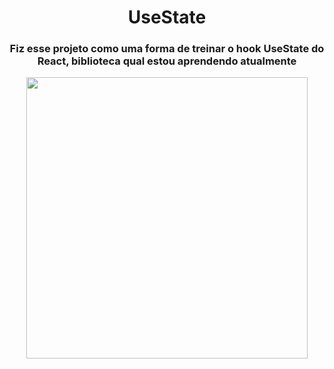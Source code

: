 <h1 align=center> UseState </h1>

<h3 align=center> Fiz esse projeto como uma forma de treinar o hook UseState do React, biblioteca qual estou aprendendo atualmente  </h3>
  
<p align=center>
  <img height="450" src="https://user-images.githubusercontent.com/80493617/178156138-29be0b70-ee69-492a-87da-a3a10dab617a.gif">
</p>


